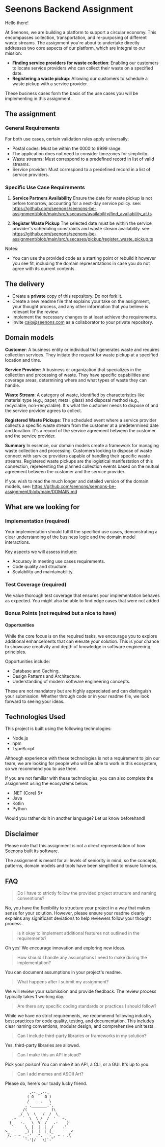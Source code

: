 # Seenons Backend Assignment

Hello there!

At Seenons, we are building a platform to support a circular economy. This encompasses collection, transportation, and
re-purposing of different waste streams. The assignment you're about to undertake directly addresses two core aspects of
our platform, which are integral to our mission:

- **Finding service providers for waste collection**:
  Enabling our customers to locate service providers who can collect their waste on a specified date.
- **Registering a waste pickup**:
  Allowing our customers to schedule a waste pickup with a service provider.

These business cases form the basis of the use cases you will be implementing in this assignment.

## The assignment

### General Requirements

For both use cases, certain validation rules apply universally:

- Postal codes: Must be within the 0000 to 9999 range.
- The application does not need to consider timezones for simplicity.
- Waste streams: Must correspond to a predefined record in list of valid streams.
- Service provider: Must correspond to a predefined record in a list of service providers.

### Specific Use Case Requirements

1. **Service Partners Availability**
   Ensure the date for waste pickup is not before tomorrow, accounting for a next-day service policy.
   see: <https://github.com/seenons/seenons-be-assignment/blob/main/src/usecases/availability/find_availability_at.ts>

2. **Register Waste Pickup**
   The selected date must be within the service provider's scheduling constraints and waste stream availability.
   see: <https://github.com/seenons/seenons-be-assignment/blob/main/src/usecases/pickup/register_waste_pickup.ts>

Notes:

- You can use the provided code as a starting point or rebuild it however you see fit, including the domain
  representations in case you do not agree with its current contents.

## The delivery

- Create a **private** copy of this repository. Do not fork it.
- Create a new readme file that explains your take on the assignment, your thought process, and any other information
  that you believe is relevant for the review.
- Implement the necessary changes to at least achieve the requirements.
- Invite <caio@seenons.com> as a collaborator to your private repository.

## Domain models

**Customer**: A business entity or individual that generates waste and requires collection services. They initiate the
request for waste pickup at a specified location and time.

**Service Provider**: A business or organization that specializes in the collection and processing of waste. They have
specific capabilities and coverage areas, determining where and what types of waste they can handle.

**Waste Stream**: A category of waste, identified by characteristics like material type (e.g., paper, metal, glass) and
disposal method (e.g., recyclable, non-recyclable). It's what the customer needs to dispose of and the service provider
agrees to collect.

**Registered Waste Pickups**: The scheduled event where a service provider collects a specific waste stream from the
customer at a predetermined date and location. It's a record of the service agreement between the customer and the
service provider.

**Summary**
In essence, our domain models create a framework for managing waste collection and processing. Customers looking to
dispose of waste connect with service providers capable of handling their specific waste streams. Registered waste
pickups are the logistical manifestation of this connection, representing the planned collection events based on the
mutual agreement between the customer and the service provider.

If you wish to read the much longer and detailed version of the domain models,
see: <https://github.com/seenons/seenons-be-assignment/blob/main/DOMAIN.md>

## What are we looking for

### Implementation (required)

Your implementation should fulfill the specified use cases, demonstrating a clear understanding of the business logic
and the domain model interactions.

Key aspects we will assess include:

- Accuracy in meeting use cases requirements.
- Code quality and structure.
- Scalability and maintainability.

### Test Coverage (required)

We value thorough test coverage that ensures your implementation behaves as expected.
You might also be able to find edge cases that were not added

### Bonus Points (not required but a nice to have)

#### Opportunities

While the core focus is on the required tasks, we encourage you to explore additional enhancements that can elevate your
solution. This is your chance to showcase creativity and depth of knowledge in software engineering principles.

Opportunities include:

- Database and Caching.
- Design Patterns and Architecture.
- Understanding of modern software engineering concepts.

These are not mandatory but are highly appreciated and can distinguish your submission. Whether through code or in your
readme file, we look forward to seeing your ideas.

## Technologies Used

This project is built using the following technologies:

- Node.js
- npm
- TypeScript

Although experience with these technologies is not a requirement to join our team, we are looking for people who will be
able to work in this ecosystem, so we recommend you to use them.

If you are not familiar with these technologies, you can also complete the assignment using the ecosystems below.

- .NET (Core) 5+
- Java
- Kotlin
- Python

Would you rather do it in another language? Let us know beforehand!

## Disclaimer

Please note that this assignment is not a direct representation of how Seenons built its software.

The assignment is meant for all levels of seniority in mind, so the concepts, patterns, domain models and tools have
been simplified to ensure fairness.

## FAQ

> Do I have to strictly follow the provided project structure and naming conventions?

No, you have the flexibility to structure your project in a way that makes sense for your solution. However, please
ensure your readme clearly explains any significant deviations to help reviewers follow your thought process.

> Is it okay to implement additional features not outlined in the requirements?

Oh yes! We encourage innovation and exploring new ideas.

> How should I handle any assumptions I need to make during the implementation?

You can document assumptions in your project's readme.

> What happens after I submit my assignment?

We will review your submission and provide feedback. The review process typically takes 1 working day.

> Are there any specific coding standards or practices I should follow?

While we have no strict requirements, we recommend following industry best practices for code quality, testing, and
documentation. This includes clear naming conventions, modular design, and comprehensive unit tests.

> Can I include third-party libraries or frameworks in my solution?

Yes, third-party libraries are allowed.

> Can I make this an API instead?

Pick your poison! You can make it an API, a CLI, or a GUI. It's up to you.

> Can I add memes and ASCII Art?

Please do, here's our toady lucky friend.

```
           .--._.--.
          ( O     O )
          /   . .   \
         .`._______.'.
        /(           )\
      _/  \  \   /  /  \_
   .~   `  \  \ /  /  '   ~.
  {    -.   \  V  /   .-    }
_ _`.    \  |  |  |  /    .'_ _
>_       _} |  |  | {_       _<
 /. - ~ ,_-'  .^.  `-_, ~ - .\
         '-'|/   \|`-`
```
